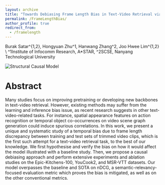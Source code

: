 ```yaml
---
layout: archive
title: "Towards Debiasing Frame Length Bias in Text-Video Retrieval via Causal Intervention"
permalink: /FrameLengthBias/
author_profile: true
redirect_from:
  - /framelength
---
```

<!--- <img src="https://buraksatar.github.io/images/epic_bias.png" alt="epic_bias" width="300"/> !--->

Burak Satar^{1,2}, Hongyuan Zhu^1, Hanwang Zhang^2, Joo Hwee Lim^{1,2} \\
^1Institute of Infocomm Research, A*STAR, ^2SCSE, Nanyang Technological University 

![Structural Causal Model](https://buraksatar.github.io/images/scm_camready.png)


Abstract
======
Many studies focus on improving pretraining or developing new backbones in text-video retrieval. However, existing methods may suffer from the learning and inference bias issue, as recent research suggests in other text-video-related tasks. For instance, spatial appearance features on action recognition or temporal object co-occurrences on video scene graph generation could induce spurious correlations. In this work, we present a unique and systematic study of a temporal bias due to frame length discrepancy between training and test sets of trimmed video clips, which is the first such attempt for a text-video retrieval task, to the best of our knowledge. We first hypothesise and verify the bias on how it would affect the model illustrated with a baseline study. Then, we propose a causal debiasing approach and perform extensive experiments and ablation studies on the Epic-Kitchens-100, YouCook2, and MSR-VTT datasets. Our model overpasses the baseline and SOTA on nDCG, a semantic-relevancy-focused evaluation metric which proves the bias is mitigated, as well as on the other conventional metrics.
